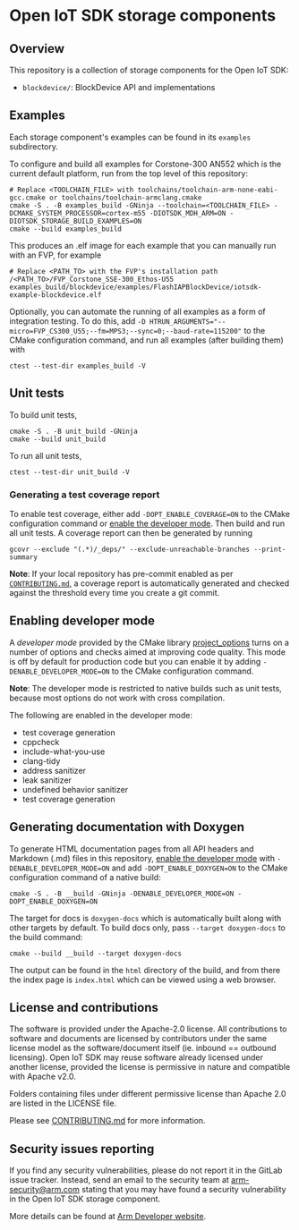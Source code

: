 # Open IoT SDK storage components

## Overview

This repository is a collection of storage components for the Open IoT SDK:
* `blockdevice/`: BlockDevice API and implementations

## Examples

Each storage component's examples can be found in its `examples` subdirectory.

To configure and build all examples for Corstone-300 AN552 which is the current default
platform, run from the top level of this repository:

```
# Replace <TOOLCHAIN_FILE> with toolchains/toolchain-arm-none-eabi-gcc.cmake or toolchains/toolchain-armclang.cmake
cmake -S . -B examples_build -GNinja --toolchain=<TOOLCHAIN_FILE> -DCMAKE_SYSTEM_PROCESSOR=cortex-m55 -DIOTSDK_MDH_ARM=ON -DIOTSDK_STORAGE_BUILD_EXAMPLES=ON
cmake --build examples_build
```

This produces an .elf image for each example that you can manually run with an FVP, for example
```
# Replace <PATH_TO> with the FVP's installation path
/<PATH_TO>/FVP_Corstone_SSE-300_Ethos-U55 examples_build/blockdevice/examples/FlashIAPBlockDevice/iotsdk-example-blockdevice.elf
```

Optionally, you can automate the running of all examples as a form of integration testing.
To do this, add `-D HTRUN_ARGUMENTS="--micro=FVP_CS300_U55;--fm=MPS3;--sync=0;--baud-rate=115200"`
to the CMake configuration command, and run all examples (after building them) with
```
ctest --test-dir examples_build -V
```

## Unit tests

To build unit tests,

```
cmake -S . -B unit_build -GNinja
cmake --build unit_build
```

To run all unit tests,

```
ctest --test-dir unit_build -V
```

### Generating a test coverage report

To enable test coverage, either add `-DOPT_ENABLE_COVERAGE=ON` to the CMake configuration
command or [enable the developer mode](#Enabling-developer-mode). Then build and run all unit tests.
A coverage report can then be generated by running

```
gcovr --exclude "(.*)/_deps/" --exclude-unreachable-branches --print-summary
```

**Note**: If your local repository has pre-commit enabled as per [`CONTRIBUTING.md`](./CONTRIBUTING.md),
a coverage report is automatically generated and checked against the threshold every time you create a git
commit.

## Enabling developer mode

A *developer mode* provided by the CMake library [project_options](https://github.com/cpp-best-practices/project_options#changing-the-project_options-dynamically)
turns on a number of options and checks aimed at improving code quality. This mode is off by default
for production code but you can enable it by adding `-DENABLE_DEVELOPER_MODE=ON` to the CMake
configuration command.

**Note**: The developer mode is restricted to native builds such as unit tests, because
most options do not work with cross compilation.

The following are enabled in the developer mode:
* test coverage generation
* cppcheck
* include-what-you-use
* clang-tidy
* address sanitizer
* leak sanitizer
* undefined behavior sanitizer
* test coverage generation

## Generating documentation with Doxygen

To generate HTML documentation pages from all API headers and Markdown (.md) files in this repository,
[enable the developer mode](#Enabling-developer-mode) with `-DENABLE_DEVELOPER_MODE=ON` and add
`-DOPT_ENABLE_DOXYGEN=ON` to the CMake configuration command of a native build:

```
cmake -S . -B __build -GNinja -DENABLE_DEVELOPER_MODE=ON -DOPT_ENABLE_DOXYGEN=ON
```

The target for docs is `doxygen-docs` which is automatically built along with other targets by default.
To build docs only, pass `--target doxygen-docs` to the build command:

```
cmake --build __build --target doxygen-docs
```

The output can be found in the `html` directory of the build, and from there the index page is `index.html`
which can be viewed using a web browser.

## License and contributions

The software is provided under the Apache-2.0 license. All contributions to software and documents are licensed by contributors under the same license model as the software/document itself (ie. inbound == outbound licensing). Open IoT SDK may reuse software already licensed under another license, provided the license is permissive in nature and compatible with Apache v2.0.

Folders containing files under different permissive license than Apache 2.0 are listed in the LICENSE file.

Please see [CONTRIBUTING.md](CONTRIBUTING.md) for more information.

## Security issues reporting

If you find any security vulnerabilities, please do not report it in the GitLab issue tracker. Instead, send an email to the security team at arm-security@arm.com stating that you may have found a security vulnerability in the Open IoT SDK storage component.

More details can be found at [Arm Developer website](https://developer.arm.com/support/arm-security-updates/report-security-vulnerabilities).
